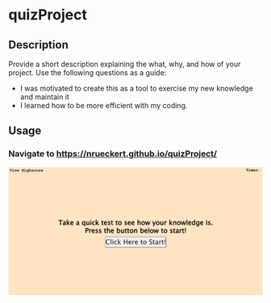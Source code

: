# quizProject

## Description

Provide a short description explaining the what, why, and how of your project. Use the following questions as a guide:

- I was motivated to create this as a tool to exercise my new knowledge and maintain it
- I learned how to be more efficient with my coding.

## Usage

### Navigate to https://nrueckert.github.io/quizProject/

    
![Website with a timer, start button, and view highscore for a quiz](assets/images/e.png)
